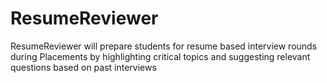 # ResumeReviewer
ResumeReviewer will prepare students for resume based interview rounds during Placements by highlighting critical topics and suggesting relevant questions based on past interviews

